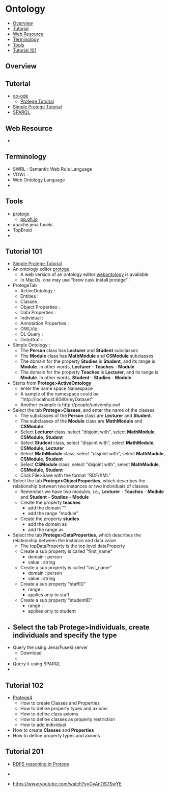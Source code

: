 
# Ontology

- [Overview](#overview)
- [Tutorial](#tutorial)
- [Web Resource](#web-resource)
- [Terminology](#terminology)
- [Tools](#tools)
- [Tutorial 101](#tutorial-101)

## Overview

## Tutorial 

- [co-ode](http://owl.cs.manchester.ac.uk/research/co-ode/)
    - [Protege Tutorial](http://mowl-power.cs.man.ac.uk/protegeowltutorial/resources/ProtegeOWLTutorialP4_v1_3.pdf)
- [Simple Protege Tutorial](https://www.youtube.com/watch?v=R9ERlUgvgwM&list=PLea0WJq13cnAfCC0azrCyquCN_tPelJN1)
- [SPARQL](https://www.youtube.com/watch?v=FvGndkpa4K0)


## Web Resource

- 

## Terminology

- SWRL : Semantic Web Rule Language
- VOWL :
- Web Ontology Language
-  

## Tools

- [protoge](https://protege.stanford.edu/)
    - [pp.gh.io](http://protegeproject.github.io/protege/getting-started/)
- apache jena fuseki
- TopBraid
-  

## Tutorial 101

- [Simple Protege Tutorial](https://www.youtube.com/watch?v=R9ERlUgvgwM)
- An ontology editor [protoge](https://protege.stanford.edu/). 
    - A web version of an ontology editor [webontology](https://webprotege.stanford.edu/) is available
    - In MacOs, one may use "brew cask install protege". 
- ProtegeTab
    - ActiveOntology :     
    - Entities :
    - Classes : 
	- Object Properties : 
	- Data Properties : 
	- Individual : 
	- Annotation Properties : 
	- OWLViz : 
	- DL Query : 
	- OntoGraf : 
- Simple Ontology : 
    - The **Person** class has **Lecturer** and **Student** subclasses 
    - The **Module** class has **MathModule** and **CSModule** subclasses
    - The domain for the property **Studies** is **Student**, and its range is **Module**. In other words, **Lecturer** - **Teaches** - **Module** 
    - The domain for the property **Teaches** is **Lecturer**, and its range is **Module**. In other words, **Student** - **Studies** - **Module**
- Starts from **Protege>ActiveOntology**
    - enter the name space Namespace	
    - A sample of the namespace could be "http://localhost:8080/myDataset"
    - Another example is http://people/university.owl
- Select the tab **Protege>Classes**, and enter the name of the classes
    - The subclasses of the **Person** class are **Lecturer** and **Student**.
    - The subclasses of the **Module** class are **MathModule** and **CSModule**.
    - Select **Lecturer** class, select "disjoint with", select **MathModule**, **CSModule**, **Student**
    - Select **Student** class, select "disjoint with", select **MathModule**, **CSModule**, **Lecturer**
    - Select **MathModule** class, select "disjoint with", select **MathModule**, **CSModule**, **Student**
    - Select **CSModule** class, select "disjoint with", select **MathModule**, **CSModule**, **Student**
    - Click File>Save with the format "RDF/XML"
- Select the tab **Protege>ObjectProperties**, which describes the relationship between two instances or two individuals of classes.
    - Remember we have two modules, i.e.,  **Lecturer** - **Teaches** - **Module** and **Student** - **Studies** - **Module**
    - Create the property **teaches**
        - add the domain ""
        - add the range "module"
    - Create the property **studies** 
        - add the domain as 
        - add the range as 
- Select the tab **Protege>DataProperties**, which describes the relationship between the instance and data value
    - The topDataProperty is the top level dataProperty  
    - Create a sub property is called "first_name"
        - domain : person
        - value : string
    - Create a sub property is called "last_name"
        - domain : person
        - value : string
    - Create a sub property "staffID"
        - range :
        - applies only to staff     
    - Create a sub property "studentID"
        - range :
        - applies only to student              
- Select the tab **Protege>Individuals**, create individuals and specify the type
   -
- Query the using Jena/Fuseki server
   - Download 
   -   
- Query it using SPARQL
-       

   
## Tutorial 102


- [Protege4](https://www.youtube.com/watch?v=MbauHV2-XYw&list=PLD8uCWff9n-EG4KK2OAiPRSCPgNJXf49j)
    - How to create Classes and Properties
    - How to define property types and axioms
    - How to define class axioms
    - How to define classes as property restriction
    - How to add individual
- How to create **Classes** and **Properties**
- How to define property types and axioms


## Tutorial 201

- [RDFS reasoning in Protege](https://www.youtube.com/watch?v=GyAnOS7SwYE)
- 

- https://www.youtube.com/watch?v=GyAnOS7SwYE
